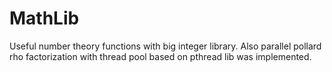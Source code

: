 # MathLib
Useful number theory functions with big integer library. Also parallel pollard rho factorization with thread pool based on pthread lib was implemented.

